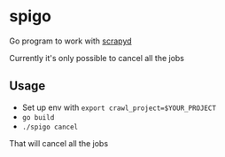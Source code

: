 # spigo

Go program to work with [scrapyd](https://github.com/scrapy/scrapyd)

Currently it's only possible to cancel all the jobs

## Usage

+ Set up env with `export crawl_project=$YOUR_PROJECT`
+ `go build`
+ `./spigo cancel`

That will cancel all the jobs